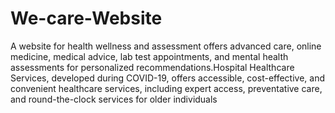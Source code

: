 # We-care-Website
A website for health wellness and assessment offers advanced care, online medicine, medical advice, lab test
appointments, and mental health assessments for personalized recommendations.Hospital Healthcare Services,
developed during COVID-19, offers accessible, cost-effective, and convenient healthcare services, including expert
access, preventative care, and round-the-clock services for older individuals
